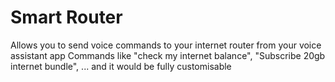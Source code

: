 # Smart Router

Allows you to send voice commands to your internet router from your voice assistant app
Commands like "check my internet balance", "Subscribe 20gb internet bundle", ... and it would be fully customisable

